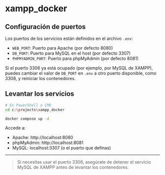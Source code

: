 # xampp_docker

## Configuración de puertos

Los puertos de los servicios están definidos en el archivo `.env`:

- `WEB_PORT`: Puerto para Apache (por defecto 8080)
- `DB_PORT`: Puerto para MySQL en el host (por defecto 3307)
- `PHPMYADMIN_PORT`: Puerto para phpMyAdmin (por defecto 8081)

Si el puerto 3306 ya está ocupado (por ejemplo, por MySQL de XAMPP), puedes cambiar el valor de `DB_PORT` en `.env` a otro puerto disponible, como 3308, y reiniciar los contenedores.

## Levantar los servicios

```bash
# En PowerShell o CMD
cd c:\projects\xampp_docker

docker compose up -d
```

Accede a:
- Apache: http://localhost:8080
- phpMyAdmin: http://localhost:8081
- MySQL: localhost:3307 (o el puerto que definas)

---

> Si necesitas usar el puerto 3306, asegúrate de detener el servicio MySQL de XAMPP antes de levantar los contenedores.
